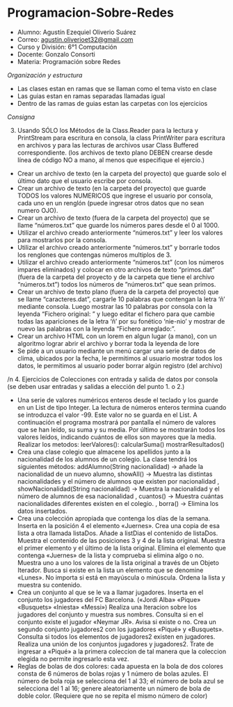 # Programacion-Sobre-Redes
- Alumno: Agustín Ezequiel Oliverio Suárez
- Correo: agustin.oliverioet32@gmail.com
- Curso y División: 6°1 Computación
- Docente: Gonzalo Consorti
- Materia: Programación sobre Redes

*Organización y estructura*
- Las clases estan en ramas que se llaman como el tema visto en clase
- Las guias estan en ramas separadas llamadas igual
- Dentro de las ramas de guias estan las carpetas con los ejercicios

*Consigna*

3. Usando SÓLO los Métodos de la Class.Reader para la lectura y PrintStream para escritura en consola, la class PrintWriter para escritura en archivos y para las lecturas de archivos usar Class Buffered correspondiente. (los archivos de texto plano DEBEN crearse desde línea de código NO a mano, al menos que especifique el ejercio.)
- Crear un archivo de texto (en la carpeta del proyecto) que guarde solo el último dato que el usuario escribe por consola.
- Crear un archivo de texto (en la carpeta del proyecto) que guarde TODOS los valores NUMERICOS que ingrese el usuario por consola, cada uno en un renglón (puede ingresar otros datos que no sean numero OJO).
- Crear un archivo de texto (fuera de la carpeta del proyecto) que se llame “números.txt” que guarde los números pares desde el 0 al 1000.
- Utilizar el archivo creado anteriormente “números.txt” y leer los valores para mostrarlos por la consola.
- Utilizar el archivo creado anteriormente “números.txt” y borrarle todos los renglones que contengas números multiplos de 3.
- Utilizar el archivo creado anteriormente “números.txt” (con los números impares eliminados) y colocar en otro archivos de texto “primos.dat” (fuera de la carpeta del proyecto y de la carpeta que tiene el archivo “números.txt”) todos los números de ”números.txt” que sean primos.
- Crear un archivo de texto plano (fuera de la carpeta del proyecto) que se llame “caracteres.dat”, cargarle 10 palabras que contengan la letra ‘ñ’ mediante consola. Luego mostrar las 10 palabras por consola con la leyenda “Fichero original: ” y luego editar el fichero para que cambie todas las apariciones de la letra ‘ñ’ por su fonético ‘nie-nio’ y mostrar de nuevo las palabras con la leyenda “Fichero arreglado:”.
- Crear un archivo HTML con un lorem en algun lugar (a mano), con un algoritmo lograr abrir el archivo y borrar toda la leyenda de lore
- Se pide a un usuario mediante un menú cargar una serie de datos de clima, ubicados por la fecha, le permitimos al usuario mostrar todos los datos, le permitimos al usuario poder borrar algún registro (del archivo)

/n
4. Ejercicios de Colecciones  con entrada y salida de datos por consola (se deben usar entradas y salidas a elección del punto 1. o 2.)
- Una serie de valores numéricos enteros desde el teclado y los guarde en un List de tipo Integer. La lectura de números enteros termina cuando se introduzca el valor -99. Este valor no se guarda en el List. A continuación el programa mostrará por pantalla el número de valores que se han leído, su suma y su media. Por último se mostrarán todos los valores leídos, indicando cuántos de ellos son mayores que la media. Realizar los metodos: leerValores():  calcularSuma()  mostrarResultados()
- Crea una clase colegio que almacene los apellidos junto a la nacionalidad de los alumnos de un colegio. La clase tendrá los siguientes métodos: addAlumno(String nacionalidad) ->  añade la nacionalidad de un nuevo alumno,  showAll() ->  Muestra las distintas nacionalidades y el número de alumnos que existen por nacionalidad  ,       showNacionalidad(String nacionalidad)  ->  Muestra la nacionalidad y el número de alumnos de esa nacionalidad  ,  cuantos()  ->  Muestra cuántas nacionalidades diferentes existen en el colegio.  ,  borra() ->  Elimina los datos insertados.
- Crea una colección apropiada que contenga los días de la semana.  Inserta en la posición 4 el elemento «Juernes».  Crea una copia de esa lista a otra llamada listaDos. Añade a listDias el contenido de listaDos. Muestra el contenido de las posiciones 3 y 4 de la lista original.  Muestra el primer elemento y el último de la lista original.   Elimina el elemento que contenga «Juernes» de la lista y comprueba si elimina algo o no. Muestra uno a uno los valores de la lista original a través de un Objeto Iterador. Busca si existe en la lista un elemento que se denomine «Lunes». No importa si está en mayúscula o minúscula.    Ordena la lista y muestra su contenido.
- Crea un conjunto al que se le va a llamar jugadores. Inserta en el conjunto los jugadores del FC Barcelona. («Jordi Alba» «Pique» «Busquets» «Iniesta» «Messi»)  Realiza una Iteracion  sobre los jugadores del conjunto y muestra sus nombres.     Consulta si en el conjunto existe el jugador «Neymar JR». Avisa si existe o no. Crea un segundo conjunto jugadores2 con los jugadores «Piqué» y «Busquets».        Consulta si todos los elementos de jugadores2 existen en jugadores.        Realiza una unión de los conjuntos jugadores y jugadores2. Trate de ingresar a «Piqué» a la primera coleccion de tal manera que la coleccion elegida no permite ingresarlo esta vez.
- Reglas de bolas de dos colores: cada apuesta en la bola de dos colores consta de 6 números de bolas rojas y 1 número de bolas azules. El número de bola roja se selecciona del 1 al 33; el número de bola azul se selecciona del 1 al 16; genere aleatoriamente un número de bola de doble color. (Requiere que no se repita el mismo número de color)
